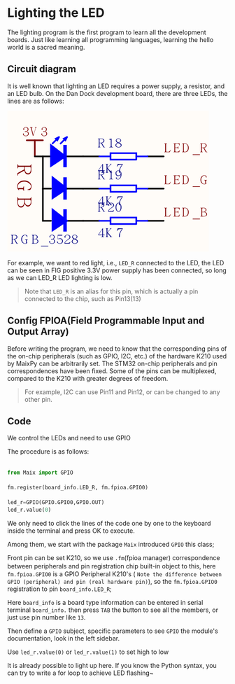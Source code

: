 Lighting the LED
==========

The lighting program is the first program to learn all the development boards. Just like learning all programming languages, learning the hello world is a sacred meaning.

## Circuit diagram

It is well known that lighting an LED requires a power supply, a resistor, and an LED bulb. On the Dan Dock development board, there are three LEDs, the lines are as follows:

![](./assets/LED.png)

For example, we want to red light, i.e., `LED_R` connected to the LED, the LED can be seen in FIG positive 3.3V power supply has been connected, so long as we can LED_R LED lighting is low.

> Note that `LED_R` is an alias for this pin, which is actually a pin connected to the chip, such as Pin13(13)

## Config FPIOA(Field Programmable Input and Output Array)

Before writing the program, we need to know that the corresponding pins of the on-chip peripherals (such as GPIO, I2C, etc.) of the hardware K210 used by MaixPy can be arbitrarily set. The STM32 on-chip peripherals and pin correspondences have been fixed. Some of the pins can be multiplexed, compared to the K210 with greater degrees of freedom.

> For example, I2C can use Pin11 and Pin12, or can be changed to any other pin.

## Code

We control the LEDs and need to use GPIO

The procedure is as follows:

```python

from Maix import GPIO

fm.register(board_info.LED_R, fm.fpioa.GPIO0)

led_r=GPIO(GPIO.GPIO0,GPIO.OUT)
led_r.value(0)
```

We only need to click the lines of the code one by one to the keyboard inside the terminal and press OK to execute.

Among them, we start with the package `Maix` introduced `GPIO` this class;

Front pin can be set K210, so we use `.fm`(fpioa manager) correspondence between peripherals and pin registration chip built-in object to this, here　`fm.fpioa.GPIO0` is a GPIO Peripheral K210's ( `Note the difference between GPIO (peripheral) and pin (real hardware pin)`), so the `fm.fpioa.GPIO0` registration to pin `board_info.LED_R`;

Here `board_info` is a board type information can be entered in serial terminal `board_info.` then press `TAB` the button to see all the members, or just use pin number like `13`.

Then define a `GPIO` subject, specific parameters to see `GPIO` the module's documentation, look in the left sidebar.

Use `led_r.value(0)` or `led_r.value(1)` to set high to low

It is already possible to light up here. If you know the Python syntax, you can try to write a for loop to achieve LED flashing~
